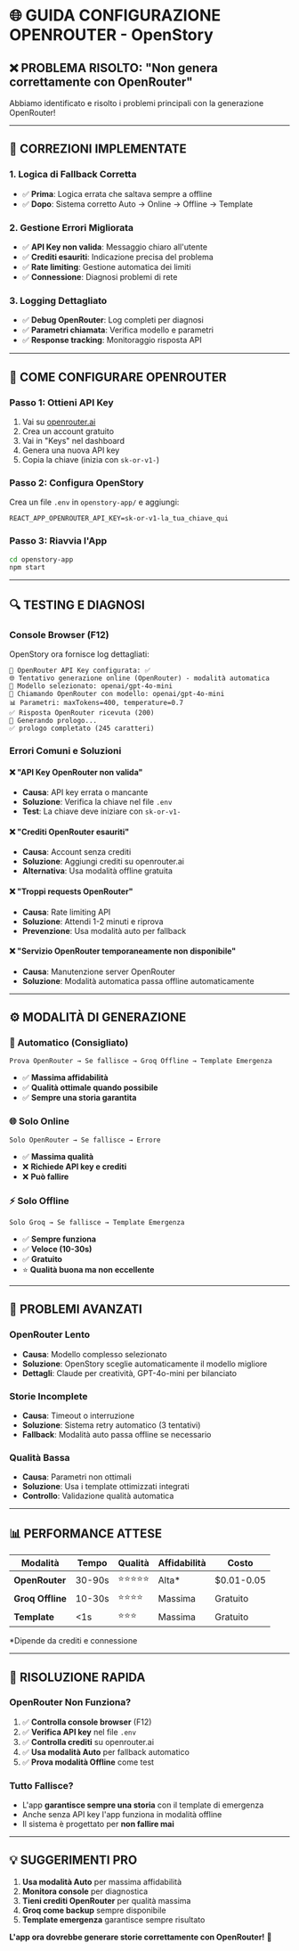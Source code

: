# 🌐 GUIDA CONFIGURAZIONE OPENROUTER - OpenStory

## ❌ **PROBLEMA RISOLTO: "Non genera correttamente con OpenRouter"**

Abbiamo identificato e risolto i problemi principali con la generazione OpenRouter!

---

## 🔧 **CORREZIONI IMPLEMENTATE**

### **1. Logica di Fallback Corretta**
- ✅ **Prima**: Logica errata che saltava sempre a offline 
- ✅ **Dopo**: Sistema corretto Auto → Online → Offline → Template

### **2. Gestione Errori Migliorata**  
- ✅ **API Key non valida**: Messaggio chiaro all'utente
- ✅ **Crediti esauriti**: Indicazione precisa del problema
- ✅ **Rate limiting**: Gestione automatica dei limiti
- ✅ **Connessione**: Diagnosi problemi di rete

### **3. Logging Dettagliato**
- ✅ **Debug OpenRouter**: Log completi per diagnosi
- ✅ **Parametri chiamata**: Verifica modello e parametri
- ✅ **Response tracking**: Monitoraggio risposta API

---

## 🚀 **COME CONFIGURARE OPENROUTER**

### **Passo 1: Ottieni API Key**
1. Vai su [openrouter.ai](https://openrouter.ai/)
2. Crea un account gratuito
3. Vai in "Keys" nel dashboard
4. Genera una nuova API key
5. Copia la chiave (inizia con `sk-or-v1-`)

### **Passo 2: Configura OpenStory**
Crea un file `.env` in `openstory-app/` e aggiungi:
```
REACT_APP_OPENROUTER_API_KEY=sk-or-v1-la_tua_chiave_qui
```

### **Passo 3: Riavvia l'App**
```bash
cd openstory-app
npm start
```

---

## 🔍 **TESTING E DIAGNOSI**

### **Console Browser (F12)**
OpenStory ora fornisce log dettagliati:

```
🔑 OpenRouter API Key configurata: ✅
🌐 Tentativo generazione online (OpenRouter) - modalità automatica  
🎯 Modello selezionato: openai/gpt-4o-mini
🔗 Chiamando OpenRouter con modello: openai/gpt-4o-mini
📊 Parametri: maxTokens=400, temperature=0.7
✅ Risposta OpenRouter ricevuta (200)
🚀 Generando prologo...
✅ prologo completato (245 caratteri)
```

### **Errori Comuni e Soluzioni**

#### **❌ "API Key OpenRouter non valida"**
- **Causa**: API key errata o mancante
- **Soluzione**: Verifica la chiave nel file `.env`
- **Test**: La chiave deve iniziare con `sk-or-v1-`

#### **❌ "Crediti OpenRouter esauriti"**  
- **Causa**: Account senza crediti
- **Soluzione**: Aggiungi crediti su openrouter.ai
- **Alternativa**: Usa modalità offline gratuita

#### **❌ "Troppi requests OpenRouter"**
- **Causa**: Rate limiting API
- **Soluzione**: Attendi 1-2 minuti e riprova
- **Prevenzione**: Usa modalità auto per fallback

#### **❌ "Servizio OpenRouter temporaneamente non disponibile"**
- **Causa**: Manutenzione server OpenRouter
- **Soluzione**: Modalità automatica passa offline automaticamente

---

## ⚙️ **MODALITÀ DI GENERAZIONE**

### **🤖 Automatico (Consigliato)**
```
Prova OpenRouter → Se fallisce → Groq Offline → Template Emergenza
```
- ✅ **Massima affidabilità**
- ✅ **Qualità ottimale quando possibile**
- ✅ **Sempre una storia garantita**

### **🌐 Solo Online**  
```
Solo OpenRouter → Se fallisce → Errore
```
- ✅ **Massima qualità**
- ❌ **Richiede API key e crediti**
- ❌ **Può fallire**

### **⚡ Solo Offline**
```
Solo Groq → Se fallisce → Template Emergenza  
```
- ✅ **Sempre funziona**
- ✅ **Veloce (10-30s)**
- ✅ **Gratuito**
- ⭐ **Qualità buona ma non eccellente**

---

## 🔧 **PROBLEMI AVANZATI**

### **OpenRouter Lento**
- **Causa**: Modello complesso selezionato
- **Soluzione**: OpenStory sceglie automaticamente il modello migliore
- **Dettagli**: Claude per creatività, GPT-4o-mini per bilanciato

### **Storie Incomplete**
- **Causa**: Timeout o interruzione
- **Soluzione**: Sistema retry automatico (3 tentativi)
- **Fallback**: Modalità auto passa offline se necessario

### **Qualità Bassa**
- **Causa**: Parametri non ottimali
- **Soluzione**: Usa i template ottimizzati integrati
- **Controllo**: Validazione qualità automatica

---

## 📊 **PERFORMANCE ATTESE**

| Modalità | Tempo | Qualità | Affidabilità | Costo |
|----------|-------|---------|--------------|-------|
| **OpenRouter** | 30-90s | ⭐⭐⭐⭐⭐ | Alta* | $0.01-0.05 |
| **Groq Offline** | 10-30s | ⭐⭐⭐⭐ | Massima | Gratuito |
| **Template** | <1s | ⭐⭐⭐ | Massima | Gratuito |

*Dipende da crediti e connessione

---

## 🎯 **RISOLUZIONE RAPIDA**

### **OpenRouter Non Funziona?**
1. ✅ **Controlla console browser** (F12)
2. ✅ **Verifica API key** nel file `.env`
3. ✅ **Controlla crediti** su openrouter.ai
4. ✅ **Usa modalità Auto** per fallback automatico
5. ✅ **Prova modalità Offline** come test

### **Tutto Fallisce?**
- L'app **garantisce sempre una storia** con il template di emergenza
- Anche senza API key l'app funziona in modalità offline
- Il sistema è progettato per **non fallire mai**

---

## 💡 **SUGGERIMENTI PRO**

1. **Usa modalità Auto** per massima affidabilità
2. **Monitora console** per diagnostica
3. **Tieni crediti OpenRouter** per qualità massima  
4. **Groq come backup** sempre disponibile
5. **Template emergenza** garantisce sempre risultato

**L'app ora dovrebbe generare storie correttamente con OpenRouter!** 🚀 